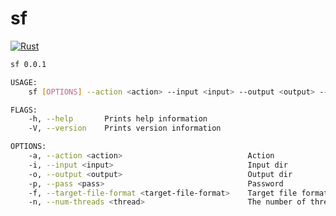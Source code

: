 # sf
[![Rust](https://github.com/katyamag/sf/actions/workflows/rust.yml/badge.svg?branch=main)](https://github.com/katyamag/sf/actions/workflows/rust.yml)

```bash
sf 0.0.1

USAGE:
    sf [OPTIONS] --action <action> --input <input> --output <output> --pass <pass>

FLAGS:
    -h, --help       Prints help information
    -V, --version    Prints version information

OPTIONS:
    -a, --action <action>                            Action
    -i, --input <input>                              Input dir
    -o, --output <output>                            Output dir
    -p, --pass <pass>                                Password
    -f, --target-file-format <target-file-format>    Target file format
    -n, --num-threads <thread>                       The number of thread
```
